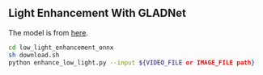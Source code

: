 ## Light Enhancement With GLADNet
The model is from [here](https://github.com/PINTO0309/PINTO_model_zoo/tree/main/207_GLADNet).

```sh
cd low_light_enhancement_onnx
sh download.sh
python enhance_low_light.py --input ${VIDEO_FILE or IMAGE_FILE path}
```
